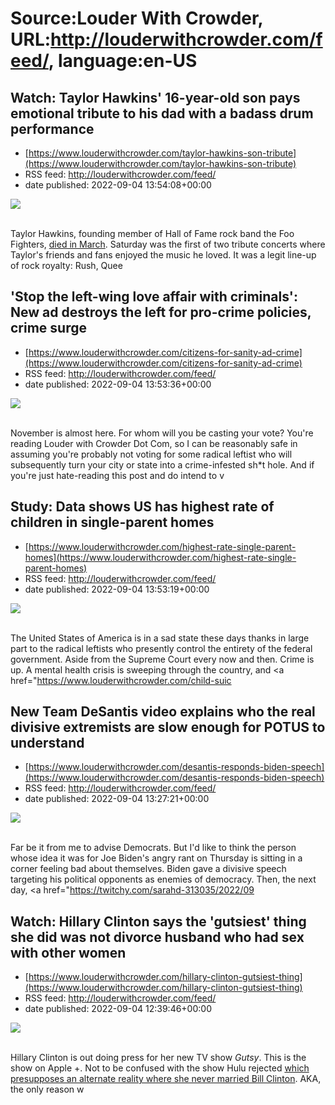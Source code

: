 # Source:Louder With Crowder, URL:http://louderwithcrowder.com/feed/, language:en-US

## Watch: Taylor Hawkins' 16-year-old son pays emotional tribute to his dad with a badass drum performance
 - [https://www.louderwithcrowder.com/taylor-hawkins-son-tribute](https://www.louderwithcrowder.com/taylor-hawkins-son-tribute)
 - RSS feed: http://louderwithcrowder.com/feed/
 - date published: 2022-09-04 13:54:08+00:00

<img src="https://www.louderwithcrowder.com/media-library/image.png?id=31471913&amp;width=1200&amp;height=600&amp;coordinates=0%2C101%2C0%2C97" /><br /><br /><p>Taylor Hawkins, founding member of Hall of Fame rock band the Foo Fighters, <a href="https://www.louderwithcrowder.com/taylor-hawkins-passes-away" target="_blank">died in March</a>. Saturday was the first of two tribute concerts where Taylor's friends and fans enjoyed the music he loved. It was a legit line-up of rock royalty: Rush, Quee

## 'Stop the left-wing love affair with criminals': New ad destroys the left for pro-crime policies, crime surge
 - [https://www.louderwithcrowder.com/citizens-for-sanity-ad-crime](https://www.louderwithcrowder.com/citizens-for-sanity-ad-crime)
 - RSS feed: http://louderwithcrowder.com/feed/
 - date published: 2022-09-04 13:53:36+00:00

<img src="https://www.louderwithcrowder.com/media-library/image.png?id=31471937&amp;width=1200&amp;height=600&amp;coordinates=0%2C99%2C0%2C99" /><br /><br /><p>November is almost here. For whom will you be casting your vote? You're reading Louder with Crowder Dot Com, so I can be reasonably safe in assuming you're probably not voting for some radical leftist who will subsequently turn your city or state into a crime-infested sh*t hole. And if you're just hate-reading this post and do intend to v

## Study: Data shows US has highest rate of children in single-parent homes
 - [https://www.louderwithcrowder.com/highest-rate-single-parent-homes](https://www.louderwithcrowder.com/highest-rate-single-parent-homes)
 - RSS feed: http://louderwithcrowder.com/feed/
 - date published: 2022-09-04 13:53:19+00:00

<img src="https://www.louderwithcrowder.com/media-library/image.jpg?id=31471941&amp;width=1200&amp;height=600&amp;coordinates=0%2C0%2C0%2C198" /><br /><br /><p>The United States of America is in a sad state these days thanks in large part to the radical leftists who presently control the entirety of the federal government. Aside from the Supreme Court every now and then. Crime is up. A mental health crisis is sweeping through the country, and <a href="https://www.louderwithcrowder.com/child-suic

## New Team DeSantis video explains who the real divisive extremists are slow enough for POTUS to understand
 - [https://www.louderwithcrowder.com/desantis-responds-biden-speech](https://www.louderwithcrowder.com/desantis-responds-biden-speech)
 - RSS feed: http://louderwithcrowder.com/feed/
 - date published: 2022-09-04 13:27:21+00:00

<img src="https://www.louderwithcrowder.com/media-library/image.png?id=31471878&amp;width=1200&amp;height=600&amp;coordinates=0%2C0%2C0%2C198" /><br /><br /><p>Far be it from me to advise Democrats. But I'd like to think the person whose idea it was for Joe Biden's angry rant on Thursday is sitting in a corner feeling bad about themselves. Biden gave a divisive speech targeting his political opponents as enemies of democracy. Then, the next day, <a href="https://twitchy.com/sarahd-313035/2022/09

## Watch: Hillary Clinton says the 'gutsiest' thing she did was not divorce husband who had sex with other women
 - [https://www.louderwithcrowder.com/hillary-clinton-gutsiest-thing](https://www.louderwithcrowder.com/hillary-clinton-gutsiest-thing)
 - RSS feed: http://louderwithcrowder.com/feed/
 - date published: 2022-09-04 12:39:46+00:00

<img src="https://www.louderwithcrowder.com/media-library/image.png?id=31471819&amp;width=1245&amp;height=700&amp;coordinates=0%2C31%2C0%2C89" /><br /><br /><p>Hillary Clinton is out doing press for her new TV show <em>Gutsy</em>. This is the show on Apple +. Not to be confused with the show Hulu rejected <a href="https://www.louderwithcrowder.com/hiillary-clinton-tv-show-hulu" target="_blank">which presupposes an alternate reality where she never married Bill Clinton</a>. AKA, the only reason w


